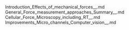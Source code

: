 Introduction_Effects_of_mechanical_forces__.md
General_Force_measurement_approaches_Summary__.md
Cellular_Force_Microscopy_including_RT__.md
Improvements_Micro_channels_Computer_vision__.md